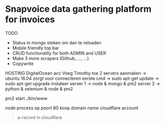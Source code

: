 # Snapvoice data gathering platform for invoices  

TODO  
- Status in mongo steken om dan te reloaden 
- Mobile friendly top bar
- CRUD functionality for both ADMIN and USER
- Make 3 more scrapers (Github, ..., ...)
- Copywrite


HOSTING
DigitalOcean acc
Voeg Timothy toe
2 servers aanmaken -> ubuntu 16.04 
zorgt voor connecteren
eerste cmd -> sudo apt-get update -> sudo apt-get upgrade
instaleer server 1 -> node & mongo & pm2 server 2 -> python & selenium & node & pm2

pm2 start ./bin/www


node process op poort 80
koop domain name
cloudflare account
>a-record in cloudflare
